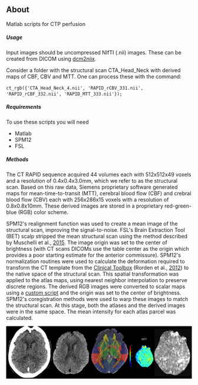 ## About
Matlab scripts for CTP perfusion


##### Usage

Input images should be uncompressed NIfTI (.nii) images. These can be created from DICOM using [dcm2niix](https://github.com/rordenlab/dcm2niix).

Consider a folder with the structural scan CTA_Head_Neck with derived maps of CBF, CBV and MTT. One can process these with the command:

```
ct_rgb({'CTA_Head_Neck_4.nii', 'RAPID_rCBV_331.nii', 'RAPID_rCBF_332.nii', 'RAPID_MTT_333.nii'});
```

##### Requirements

To use these scripts you will need

 - Matlab
 - SPM12
 - FSL 
 
##### Methods

The CT RAPID sequence acquired 44 volumes each with 512x512x49 voxels and a resolution of 0.4x0.4x3.0mm, which we refer to as the structural scan. Based on this raw data, Siemens proprietary software generated maps for mean-time-to-transit (MTT), cerebral blood flow (CBF) and crebral blood flow (CBV) each with 256x286x15 voxels with a resolution of 0.8x0.8x10mm. These derived images are stored in a proprietary red-green-blue (RGB) color scheme.

SPM12's realignment function was used to create a mean image of the structural scan, improving the signal-to-noise. FSL's Brain Extraction Tool (BET) scalp stripped the mean structural scan using the method described by Muschelli et al., [2015](https://pubmed.ncbi.nlm.nih.gov/25862260/). The image origin was set to the center of brightness (with CT scans DICOMs use the table center as the origin which provides a poor starting estimate for the anterior commissure). SPM12's normalization routines were used to calculate the deformation required to transform the CT template from the [Clinical Toolbox](https://github.com/neurolabusc/Clinical) (Rorden et al., [2012](https://pubmed.ncbi.nlm.nih.gov/22440645/)) to the native space of the structural scan. This spatial transformation was applied to the atlas maps, using nearest neighbor interpolation to preserve discrete regions. The derived RGB images were converted to scalar maps using a [custom script](https://github.com/neurolabusc/rgb2scalar) and the origin was set to the center of brightness. SPM12's coregistration methods were used to warp these images to match the structural scan. At this stage, both the atlases and the derived images were in the same space. The mean intensity for each atlas parcel was calculated. 

![ctp2scalar](ctp2scalar.png)
